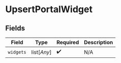 # UpsertPortalWidget


## Fields

| Field              | Type               | Required           | Description        |
| ------------------ | ------------------ | ------------------ | ------------------ |
| `widgets`          | list[*Any*]        | :heavy_check_mark: | N/A                |